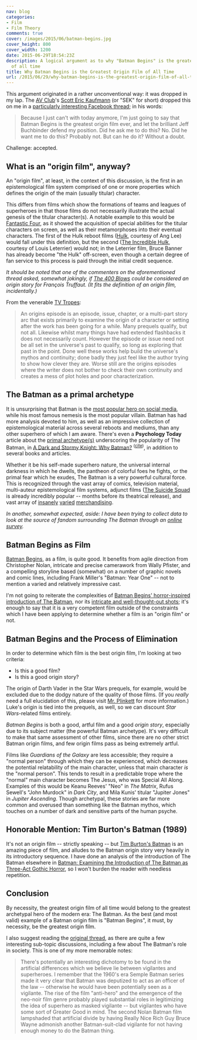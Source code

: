 ```yaml
---
nav: blog
categories:
- Film
- Film Theory
comments: true
cover: /images/2015/06/batman-begins.jpg
cover_height: 800
cover_width: 1200
date: 2015-06-29T18:54:23Z
description: A logical argument as to why "Batman Begins" is the greatest origin film
  of all time
title: Why Batman Begins is the Greatest Origin Film of All Time
url: /2015/06/29/why-batman-begins-is-the-greatest-origin-film-of-all-time/
---
```


This argument originated in a rather unconventional way: it was dropped in my lap. The [AV Club](http://www.avclub.com/)'s [Scott Eric Kaufmann](http://acephalous.typepad.com/acephalous/) (or "SEK" for short) dropped this on me in a [particularly interesting Facebook thread](https://www.facebook.com/scotterickaufman/posts/10103382737319151); in his words:

> Because I just can't with today anymore, I'm just going to say that Batman Begins is the greatest origin film ever, and let the brilliant Jeff Buchbinder defend my position. Did he ask me to do this? No. Did he want me to do this? Probably not. But can he do it? Without a doubt.

Challenge: accepted.

<!--more-->

## What is an "origin film", anyway?

An "origin film", at least, in the context of this discussion, is the first in an epistemological film system comprised of one or more properties which defines the origin of the main (usually titular) character.

This differs from films which show the formations of teams and leagues of superheroes in that those films do not necessarily illustrate the actual genesis of the titular character(s). A notable example to this would be [Fantastic Four](http://www.imdb.com/title/tt0120667/), as it showed the acquisition of special abilities for the titular characters on screen, as well as their metamorphoses into their eventual characters. The first of the Hulk reboot films ([Hulk](http://www.imdb.com/title/tt0286716/), courtesy of Ang Lee) would fall under this definition, but the second ([The Incredible Hulk](http://www.imdb.com/title/tt0800080/), courtesy of Louis Leterrier) would not; in the Leterrier film, Bruce Banner has already become "the Hulk" off-screen, even though a certain degree of fan service to this process is paid through the initial credit sequence.

*It should be noted that one of the commenters on the aforementioned thread asked, somewhat jokingly, if [The 400 Blows](http://www.imdb.com/title/tt0053198/) could be considered an origin story for François Truffaut. (It fits the definition of an origin film, incidentally.)*

From the venerable [TV Tropes](http://tvtropes.org/pmwiki/pmwiki.php/Main/OriginsEpisode):

> An origins episode is an episode, issue, chapter, or a multi-part story arc that exists primarily to examine the origin of a character or setting after the work has been going for a while. Many prequels qualify, but not all. Likewise whilst many things have had extended flashbacks it does not necessarily count. However the episode or issue need not be all set in the universe's past to qualify, so long as exploring that past in the point. Done well these works help build the universe's mythos and continuity; done badly they just feel like the author trying to show how clever they are. Worse still are the origins episodes where the writer does not bother to check their own continuity and creates a mess of plot holes and poor characterization.

## The Batman as a primal archetype

It is unsurprising that Batman is the [most popular hero on social media](http://designtaxi.com/news/361985/Infographic-The-Most-Popular-Superheroes-And-Villains-On-Social-Media/), while his most famous nemesis is the most popular villain. Batman has had more analysis devoted to him, as well as an impressive collection of epistemological material across several reboots and mediums, than any other superhero of which I am aware. There's even a **Psychology Today** article about the [primal archetype(s)](http://www.sparkytimes.com/archives/44387/dark-knight-trilogy-jungian-archetypes-in-batman-begins/) underscoring the popularity of The Batman, in [A Dark and Stormy Knight: Why Batman?](https://www.psychologytoday.com/blog/beyond-heroes-and-villains/201208/dark-and-stormy-knight-why-batman) <sup>\([cite](http://www.webcitation.org/6Zeku5cI7)\)</sup>, in addition to several books and articles.

Whether it be his self-made superhero nature, the universal internal darkness in which he dwells, the pantheon of colorful foes he fights, or the primal fear which he exudes, The Batman is a very powerful cultural force. This is recognized through the vast array of comics, television material, multi-auteur epistemological film systems, adjunct films ([The Suicide Squad](http://www.imdb.com/title/tt1386697/) is already incredibly popular -- months before its theatrical release), and vast array of [insanely](http://amzn.to/1LyD1o3) [varied](http://amzn.to/1R0bEbd) [merchandising](http://www.spencerandfleetwood.com/products/all-types/all-categories/price/desc/all/condom-batman).

*In another, somewhat expected, aside: I have been trying to collect data to look at the source of fandom surrounding The Batman through an [online survey](https://www.surveymonkey.com/s/B2C5798).*

## Batman Begins as Film

[Batman Begins](http://www.imdb.com/title/tt0372784/), as a film, is quite good. It benefits from agile direction from Christopher Nolan, intricate and precise camerawork from Wally Pfister, and a compelling storyline based (somewhat) on a number of graphic novels and comic lines, including Frank Miller's "Batman: Year One" -- not to mention a varied and relatively impressive cast.

I'm not going to reiterate the complexities of [Batman Begins' horror-inspired introduction of The Batman](http://acephalous.typepad.com/acephalous/2009/02/batman-begins-works-because-christopher-nolan-decided-to-spend-the-first-hour-and-twenty-minutes-denying-the-audience-what-it.html), nor its [intricate and well-thought-out shots](http://acephalous.typepad.com/acephalous/2011/04/batman-begins-again.html); it's enough to say that it is a very competent film outside of the constraints which I have been applying to determine whether a film is an "origin film" or not.

## Batman Begins and the Process of Elimination

In order to determine which film is the best origin film, I'm looking at two criteria:

 * Is this a good film?
 * Is this a good origin story?

The origin of Darth Vader in the Star Wars prequels, for example, would be excluded due to the dodgy nature of the quality of those films. (If you *really* need a full elucidation of this, please visit [Mr. Plinkett](http://redlettermedia.com/plinkett/star-wars/star-wars-episode-1-the-phantom-menace/) for more information.) Luke's origin is tied into the prequels, as well, so we can discount *Star Wars*-related films entirely.

*Batman Begins* is both a good, artful film and a good *origin story*, especially due to its subject matter (the powerful Batman archetype). It's very difficult to make that same assessment of other films, since there are no other strict Batman origin films, and few origin films pass as being extremely artful.

Films like *Guardians of the Galaxy* are less accessible; they require a "normal person" through which they can be experienced, which decreases the potential relatability of the main character, unless that main character *is* the "normal person". This tends to result in a predictable trope where the "normal" main character becomes The Jesus, who was Special All Along. Examples of this would be Keanu Reeves' "Neo" in *The Matrix*, Rufus Sewell's "John Murdock" in *Dark City*, and Mila Kunis' titular "Jupiter Jones" in *Jupiter Ascending*. Though archetypal, these stories are far more common and overused than something like the Batman mythos, which touches on a number of dark and sensitive parts of the human psyche.

## Honorable Mention: Tim Burton's Batman (1989)

It's not an origin film -- strictly speaking -- but [Tim Burton's Batman](http://www.imdb.com/title/tt0096895/) is an amazing piece of film, and alludes to the Batman origin story very heavily in its introductory sequence. I have done an analysis of the introduction of The Batman elsewhere in [Batman: Examining the Introduction of The Batman as Three-Act Gothic Horror](/2015/04/23/batman-examining-the-introduction-of-the-batman-as-three-act-gothic-horror/), so I won't burden the reader with needless repetition.

## Conclusion

By necessity, the greatest origin film of all time would belong to the greatest archetypal hero of the modern era: The Batman. As the best (and most valid) example of a Batman origin film is "Batman Begins", it must, by necessity, be the greatest origin film.

I also suggest reading the [original thread](https://www.facebook.com/scotterickaufman/posts/10103382737319151), as there are quite a few interesting sub-topic discussions, including a few about The Batman's role in society. This is one of my more memorable notes:

> There's potentially an interesting dichotomy to be found in the artificial differences which we believe lie between vigilantes and superheroes. I remember that the 1960's era Semple Batman series made it very clear that Batman was deputized to act as an officer of the law -- otherwise he would have been potentially seen as a vigilante. The rise of the film "anti-hero" and the emergence of the neo-noir film genre probably played substantial roles in legitimizing the idea of superhero as masked vigilante -- but vigilantes who have some sort of Greater Good in mind. The second Nolan Batman film lampshaded that artificial divide by having Really Nice Rich Guy Bruce Wayne admonish another Batman-suit-clad vigilante for not having enough money to do the Batman thing.
